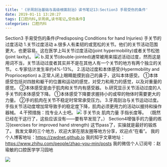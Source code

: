 ```yaml
---
title: '《牙周刮治基础与高级根面刮治》读书笔记13:Section3 手易受伤的条件'
date: 2019-01-11 13:20:27
tags: [口腔内科,牙周病,读书笔记,受伤条件]
categories: 口腔内科
---
```

Section3 手易受伤的条件(Predisposing Conditions for hand Injuries)
手关节的过度活动
1.关节过度活动
a.很多人有柔韧的或宽松的关节。他们的关节活动范围更大，也更容易。这在医学上叫关节过度活动(joint hypermobility)或者关节松弛(joint laxity)。
![](https://zymblog-1258069789.cos.ap-chengdu.myqcloud.com/blog0083-yzgzjc13/01.jpg)
b.双关节(double-jointed)通常被用来描述活动过度，然而这是用词不当，关节活动过度者其实并不是在其他人有一个关节的地方有两个独立的关节。
c.专家估计发生率约4%-13%。
2.活动过度和本体感受(Hypermobility and Proprioception)
a.正常人闭上眼睛能摸到自己的鼻子，这叫本体感受。
①本体感受包括对四肢和躯干的位置和运动的感觉，对受力和用力的感觉，以及对重量的感觉。
②本体感受是由于肌肉和关节内有感受器。
b.研究显示关节活动过度的人手关节的本体感受下降。
①本体感受下降要求握持小的或窄的物体时需要更大的力量。
②手的肌肉在关节不稳定时常常承受压力。
3.牙周刮治与关节运动过度。
手指关节活动度增加常导致手的稳定度下降，肌肉必须更用力的活动以握持和操作器械。
4.干预措施：找专业人士吧。
![](https://zymblog-1258069789.cos.ap-chengdu.myqcloud.com/blog0083-yzgzjc13/02.jpg)
手关节炎
肌肉力量
手指长度等。
（既然已经在干这行了，这些应该没有——要有早发现了。）
Section4增强手的力量的练习(exercises for improved hand strength)
这节pass了，实操就是最好的锻炼了。
我发文章的三个地方，欢迎大家在朋友圈等地方分享，欢迎点“在看”。
我的个人博客地址：https://zwdnet.github.io
我的知乎文章地址： https://www.zhihu.com/people/zhao-you-min/posts
我的微信个人订阅号：赵瑜敏的口腔医学学习园地

![](https://zymblog-1258069789.cos.ap-chengdu.myqcloud.com/other/wx.jpg)